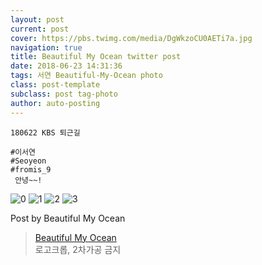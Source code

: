 ```yaml
---
layout: post
current: post
cover: https://pbs.twimg.com/media/DgWkzoCU0AETi7a.jpg
navigation: true
title: Beautiful My Ocean twitter post
date: 2018-06-23 14:31:36
tags: 서연 Beautiful-My-Ocean photo
class: post-template
subclass: post tag-photo
author: auto-posting
---
```


```  
180622 KBS 퇴근길  
  
#이서연  
#Seoyeon  
#fromis_9  
 안녕~~!  

```

![0](https://pbs.twimg.com/media/DgWkuXdVQAEW65i.jpg)
![1](https://pbs.twimg.com/media/DgWkwlXUwAAsY9u.jpg)
![2](https://pbs.twimg.com/media/DgWkx-RVAAE9WdV.jpg)
![3](https://pbs.twimg.com/media/DgWkzoCU0AETi7a.jpg)


Post by Beautiful My Ocean

> [Beautiful My Ocean](https://twitter.com/BMO_fromis)  
  로고크롭, 2차가공 금지